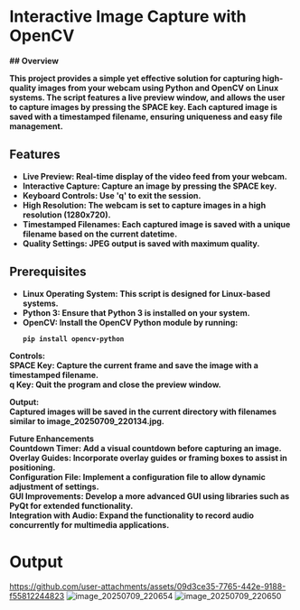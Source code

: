 # Interactive Image Capture with OpenCV
<b>
## Overview<br>

This project provides a simple yet effective solution for capturing high-quality images from your webcam using Python and OpenCV on Linux systems. The script features a live preview window, and allows the user to capture images by pressing the **SPACE** key. Each captured image is saved with a timestamped filename, ensuring uniqueness and easy file management.<br>

## Features<br>

- **Live Preview:** Real-time display of the video feed from your webcam.<br>
- **Interactive Capture:** Capture an image by pressing the **SPACE** key.<br>
- **Keyboard Controls:** Use **'q'** to exit the session.<br>
- **High Resolution:** The webcam is set to capture images in a high resolution (1280x720).<br>
- **Timestamped Filenames:** Each captured image is saved with a unique filename based on the current datetime.<br>
- **Quality Settings:** JPEG output is saved with maximum quality.<br>

## Prerequisites<br>

- **Linux Operating System:** This script is designed for Linux-based systems.<br>
- **Python 3:** Ensure that Python 3 is installed on your system.<br>
- **OpenCV:** Install the OpenCV Python module by running:<br>
  ```bash
  pip install opencv-python
  ```
Controls:<br>
SPACE Key: Capture the current frame and save the image with a timestamped filename.<br>
q Key: Quit the program and close the preview window.<br>

Output:<br>
Captured images will be saved in the current directory with filenames similar to image_20250709_220134.jpg.<br>

Future Enhancements<br>
Countdown Timer: Add a visual countdown before capturing an image.<br>
Overlay Guides: Incorporate overlay guides or framing boxes to assist in positioning.<br>
Configuration File: Implement a configuration file to allow dynamic adjustment of settings.<br>
GUI Improvements: Develop a more advanced GUI using libraries such as PyQt for extended functionality.<br>
Integration with Audio: Expand the functionality to record audio concurrently for multimedia applications.<br>

<h1>Output</h1>
</b>

https://github.com/user-attachments/assets/09d3ce35-7765-442e-9188-f55812244823
![image_20250709_220654](https://github.com/user-attachments/assets/ba2a7672-70dd-48bd-8afd-b9da650dcba2)
![image_20250709_220650](https://github.com/user-attachments/assets/2c1f33ac-e603-4904-b49f-41bb4578d091)
